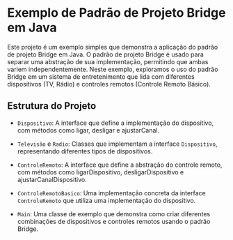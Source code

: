 # Exemplo de Padrão de Projeto Bridge em Java

Este projeto é um exemplo simples que demonstra a aplicação do padrão de projeto Bridge em Java. O padrão de projeto Bridge é usado para separar uma abstração de sua implementação, permitindo que ambas variem independentemente. Neste exemplo, exploramos o uso do padrão Bridge em um sistema de entretenimento que lida com diferentes dispositivos (TV, Rádio) e controles remotos (Controle Remoto Básico).

## Estrutura do Projeto

- `Dispositivo`: A interface que define a implementação do dispositivo, com métodos como ligar, desligar e ajustarCanal.

- `Televisão` e `Radio`: Classes que implementam a interface `Dispositivo`, representando diferentes tipos de dispositivos.

- `ControleRemoto`: A interface que define a abstração do controle remoto, com métodos como ligarDispositivo, desligarDispositivo e ajustarCanalDispositivo.

- `ControleRemotoBasico`: Uma implementação concreta da interface `ControleRemoto` que utiliza uma implementação do dispositivo.

- `Main`: Uma classe de exemplo que demonstra como criar diferentes combinações de dispositivos e controles remotos usando o padrão Bridge.